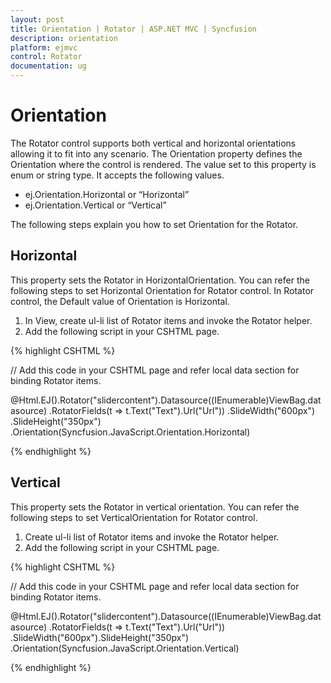 ```yaml
---
layout: post
title: Orientation | Rotator | ASP.NET MVC | Syncfusion
description: orientation
platform: ejmvc
control: Rotator
documentation: ug
---
```


# Orientation

The Rotator control supports both vertical and horizontal orientations allowing it to fit into any scenario. The Orientation property defines the Orientation where the control is rendered. The value set to this property is enum or string type. It accepts the following values.

* ej.Orientation.Horizontal or “Horizontal”
* ej.Orientation.Vertical  or “Vertical”

The following steps explain you how to set Orientation for the Rotator.

## Horizontal

This property sets the Rotator in HorizontalOrientation. You can refer the following steps to set Horizontal Orientation for Rotator control. In Rotator control, the Default value of Orientation is Horizontal. 

1. In View, create ul-li list of Rotator items and invoke the Rotator helper.
2. Add the following script in your CSHTML page.

{% highlight CSHTML %}

// Add this code in your CSHTML page and refer local data section for binding Rotator items.

@Html.EJ().Rotator("slidercontent").Datasource((IEnumerable<Localdata>)ViewBag.datasource)
.RotatorFields(t => t.Text("Text").Url("Url"))
.SlideWidth("600px")
.SlideHeight("350px")
.Orientation(Syncfusion.JavaScript.Orientation.Horizontal)

{% endhighlight %}

## Vertical

This property sets the Rotator in vertical orientation. You can refer the following steps to set VerticalOrientation for Rotator control.

1. Create ul-li list of Rotator items and invoke the Rotator helper.
2. Add the following script in your CSHTML page.


{% highlight CSHTML %}

// Add this code in your CSHTML page and refer local data section for binding Rotator items.

@Html.EJ().Rotator("slidercontent").Datasource((IEnumerable<Localdata>)ViewBag.datasource)
.RotatorFields(t => t.Text("Text").Url("Url"))
.SlideWidth("600px").SlideHeight("350px")
.Orientation(Syncfusion.JavaScript.Orientation.Vertical)

{% endhighlight %}